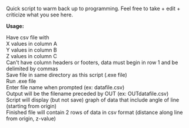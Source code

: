 Quick script to warm back up to programming. Feel free to take + edit + criticize what you see here.


<strong>Usage:</strong>

Have csv file with  
	X values in column A  
	Y values in column B  
	Z values in column C  
Can't have column headers or footers, data must begin in row 1 and be delimited by commas  
Save file in same directory as this script (.exe file)  
Run .exe file  
	Enter file name when prompted (ex: datafile.csv)  
Output will be the filename preceded by OUT (ex: OUTdatafile.csv)  
Script will display (but not save) graph of data that include angle of line (starting from origin)  
Finished file will contain 2 rows of data in csv format (distance along line from origin, z-value)  

